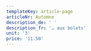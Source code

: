 ```yaml
---
templateKey: article-page
articleNr: Automne
description_de: ' '
description_fr: '… aux bolets'
unit: '3'
price: '11.50'
---
```


